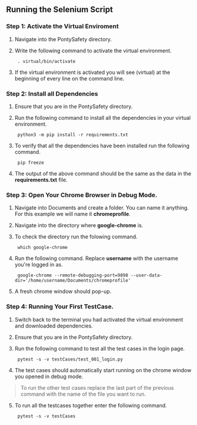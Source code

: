 ## Running the Selenium Script

### Step 1: Activate the Virtual Enviroment
1. Navigate into the PontySafety directory.
2. Write the following command to activate the virtual environment.

        . virtual/bin/activate

3. If the virtual environment is activated you will see (virtual) at the beginning of every line on the command line.

### Step 2: Install all Dependencies
1. Ensure that you are in the PontySafety directory.
2. Run the following command to install all the dependencies in your virtual environment.

        python3 -m pip install -r requirements.txt

3. To verify that all the dependencies have been installed run the following command.

        pip freeze

4. The output of the above command should be the same as the data in the **requirements.txt** file.

### Step 3: Open Your Chrome Browser in Debug Mode.
1. Navigate into Documents and create a folder. You can name it anything. For this example we will name it **chromeprofile**.
2. Navigate into the directory where **google-chrome** is.
3. To check the directory run the folowing command.

        which google-chrome

4. Run the following command. Replace **username** with the username you're logged in as.

        google-chrome --remote-debugging-port=9898 --user-data-dir='/home/username/Documents/chromeprofile'

5. A fresh chrome window should pop-up.

### Step 4: Running Your First TestCase.
1. Switch back to the terminal you had activated the virtual environment and downloaded dependencies.
2. Ensure that you are in the PontySafety directory.
3. Run the following command to test all the test cases in the login page.

        pytest -s -v testCases/test_001_login.py

4. The test cases should automatically start running on the chrome window you opened in debug mode.

> To run the other test cases replace the last part of the previous command with the name of the file you want to run. 

5. To run all the testcases together enter the following command.

        pytest -s -v testCases


        